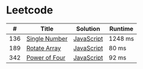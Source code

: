 # Leetcode

| # | Title | Solution | Runtime |
|---| ----- | -------- | ------- |
|136|[ Single Number](https://leetcode.com/problems/single-number/)|[JavaScript](./solutions/136.%20Single%20Number.js)|1248 ms|
|189|[ Rotate Array](https://leetcode.com/problems/rotate-array/)|[JavaScript](./solutions/189.%20Rotate%20Array.js)|80 ms|
|342|[ Power of Four](https://leetcode.com/problems/power-of-four/)|[JavaScript](./solutions/342.%20Power%20of%20Four.js)|92 ms|

